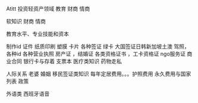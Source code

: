 Atitt 投资轻资产领域  教育 财商 情商  




软知识
财商 
情商 

教育水平、专业技能和资本


制作id 证件   纸质印刷 塑膜 卡片
各种签证 绿卡 大国签证日韩新加坡土澳
驾照，各种id
各种营业执照  房产证  ，结婚证
各类资格证书 ，工卡资格证  ngo服务证
商业合同
银行卡与存着 支票本
医疗类知识
药物走私

人际关系  老婆 婚姻
移民签证类知识
每年定居费用。。。护照费用
永久费用与国家列表 政策

外语类  西班牙语音
